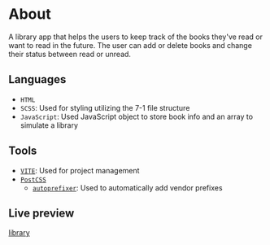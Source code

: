 # About

A library app that helps the users to keep track of the books they've read or
want to read in the future. The user can add or delete books and change their
status between read or unread.

## Languages

- `HTML`
- `SCSS`: Used for styling utilizing the 7-1 file structure
- `JavaScript`: Used JavaScript object to store book info and an array to
  simulate a library

## Tools

- [`VITE`](https://vitejs.dev/): Used for project management
- [`PostCSS`](https://postcss.org/)
  - [`autoprefixer`](https://github.com/postcss/autoprefixer): Used to
    automatically add vendor prefixes

## Live preview

[library](https://petrosath.github.io/library/)
